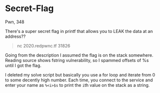 # Secret-Flag
Pwn, 348

There's a super secret flag in printf that allows you to LEAK the data at an address??
>
> nc 2020.redpwnc.tf 31826

Going from the description I assumed the flag is on the stack somewhere. Reading source shows fstring vulnerability, so I spammed offsets of %s until I got the flag.

I deleted my solve script but basically you use a for loop and iterate from 0 to some decently high number. Each time, you connect to the service and enter your name as `%<i>$s` to print the `i`th value on the stack as a string.